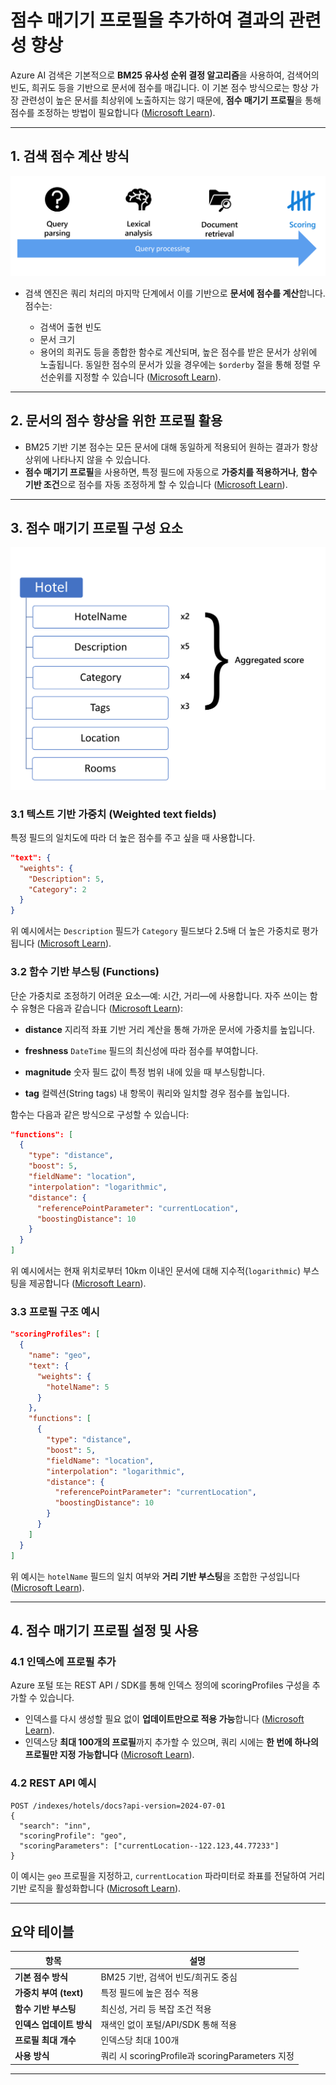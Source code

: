 # 점수 매기기 프로필을 추가하여 결과의 관련성 향상


Azure AI 검색은 기본적으로 **BM25 유사성 순위 결정 알고리즘**을 사용하여, 검색어의 빈도, 희귀도 등을 기반으로 문서에 점수를 매깁니다. 이 기본 점수 방식으로는 항상 가장 관련성이 높은 문서를 최상위에 노출하지는 않기 때문에, **점수 매기기 프로필**을 통해 점수를 조정하는 방법이 필요합니다 ([Microsoft Learn][1]).

---

## 1. 검색 점수 계산 방식

![images](./images/06.rerank.png)

* 검색 엔진은 쿼리 처리의 마지막 단계에서 이를 기반으로 **문서에 점수를 계산**합니다. 점수는:

  * 검색어 출현 빈도
  * 문서 크기
  * 용어의 희귀도
    등을 종합한 함수로 계산되며, 높은 점수를 받은 문서가 상위에 노출됩니다.
    동일한 점수의 문서가 있을 경우에는 `$orderby` 절을 통해 정렬 우선순위를 지정할 수 있습니다 ([Microsoft Learn][1]).

---

## 2. 문서의 점수 향상을 위한 프로필 활용

* BM25 기반 기본 점수는 모든 문서에 대해 동일하게 적용되어 원하는 결과가 항상 상위에 나타나지 않을 수 있습니다.
* **점수 매기기 프로필**을 사용하면, 특정 필드에 자동으로 **가중치를 적용하거나**, **함수 기반 조건**으로 점수를 자동 조정하게 할 수 있습니다 ([Microsoft Learn][1]).

---

## 3. 점수 매기기 프로필 구성 요소

![images](./images/07.rerank_weight.png)

### 3.1 텍스트 기반 가중치 (Weighted text fields)
특정 필드의 일치도에 따라 더 높은 점수를 주고 싶을 때 사용합니다.

```json
"text": {
  "weights": {
    "Description": 5,
    "Category": 2
  }
}
```

위 예시에서는 `Description` 필드가 `Category` 필드보다 2.5배 더 높은 가중치로 평가됩니다 ([Microsoft Learn][1]).

### 3.2 함수 기반 부스팅 (Functions)

단순 가중치로 조정하기 어려운 요소—예: 시간, 거리—에 사용합니다. 자주 쓰이는 함수 유형은 다음과 같습니다 ([Microsoft Learn][2]):

* **distance**
  지리적 좌표 기반 거리 계산을 통해 가까운 문서에 가중치를 높입니다.

* **freshness**
  `DateTime` 필드의 최신성에 따라 점수를 부여합니다.

* **magnitude**
  숫자 필드 값이 특정 범위 내에 있을 때 부스팅합니다.

* **tag**
  컬렉션(String tags) 내 항목이 쿼리와 일치할 경우 점수를 높입니다.

함수는 다음과 같은 방식으로 구성할 수 있습니다:

```json
"functions": [
  {
    "type": "distance",
    "boost": 5,
    "fieldName": "location",
    "interpolation": "logarithmic",
    "distance": {
      "referencePointParameter": "currentLocation",
      "boostingDistance": 10
    }
  }
]
```

위 예시에서는 현재 위치로부터 10km 이내인 문서에 대해 지수적(`logarithmic`) 부스팅을 제공합니다 ([Microsoft Learn][2]).

### 3.3 프로필 구조 예시

```json
"scoringProfiles": [
  {
    "name": "geo",
    "text": {
      "weights": {
        "hotelName": 5
      }
    },
    "functions": [
      {
        "type": "distance",
        "boost": 5,
        "fieldName": "location",
        "interpolation": "logarithmic",
        "distance": {
          "referencePointParameter": "currentLocation",
          "boostingDistance": 10
        }
      }
    ]
  }
]
```

위 예시는 `hotelName` 필드의 일치 여부와 **거리 기반 부스팅**을 조합한 구성입니다 ([Microsoft Learn][3]).

---

## 4. 점수 매기기 프로필 설정 및 사용

### 4.1 인덱스에 프로필 추가

Azure 포털 또는 REST API / SDK를 통해 인덱스 정의에 scoringProfiles 구성을 추가할 수 있습니다.

* 인덱스를 다시 생성할 필요 없이 **업데이트만으로 적용 가능**합니다 ([Microsoft Learn][3]).
* 인덱스당 **최대 100개의 프로필**까지 추가할 수 있으며, 쿼리 시에는 **한 번에 하나의 프로필만 지정 가능합니다** ([Microsoft Learn][2]).

### 4.2 REST API 예시

```http
POST /indexes/hotels/docs?api-version=2024-07-01
{
  "search": "inn",
  "scoringProfile": "geo",
  "scoringParameters": ["currentLocation--122.123,44.77233"]
}
```

이 예시는 `geo` 프로필을 지정하고, `currentLocation` 파라미터로 좌표를 전달하여 거리 기반 로직을 활성화합니다 ([Microsoft Learn][3]).

---

## 요약 테이블

| 항목                | 설명                                        |
| ----------------- | ----------------------------------------- |
| **기본 점수 방식**      | BM25 기반, 검색어 빈도/희귀도 중심                    |
| **가중치 부여 (text)** | 특정 필드에 높은 점수 적용                           |
| **함수 기반 부스팅**     | 최신성, 거리 등 복잡 조건 적용                        |
| **인덱스 업데이트 방식**   | 재색인 없이 포털/API/SDK 통해 적용                   |
| **프로필 최대 개수**     | 인덱스당 최대 100개                              |
| **사용 방식**         | 쿼리 시 scoringProfile과 scoringParameters 지정 |

---


[1]: https://learn.microsoft.com/ko-kr/training/modules/implement-advanced-search-features-azure-cognitive-search/03-improve-relevance-of-results-add-score-profiles "점수 매기기 프로필을 추가하여 결과의 관련성 향상 - Training | Microsoft Learn"
[2]: https://learn.microsoft.com/ko-kr/azure/search/index-add-scoring-profiles?utm_source=chatgpt.com "점수 매기기 프로필 추가 - Azure AI Search | Microsoft Learn"
[3]: https://learn.microsoft.com/en-us/azure/search/index-add-scoring-profiles?utm_source=chatgpt.com "Add scoring profiles - Azure AI Search | Microsoft Learn"
